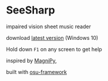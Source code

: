 # SeeSharp

impaired vision sheet music reader

download [latest version](https://github.com/hbnrmx/SeeSharp/releases/latest) (Windows 10)

Hold down `F1` on any screen to get help

inspired by [MagniPy](http://www.makersbox.us/2013/10/magnipy-low-vision-music-reader.html),

built with [osu-framework](https://github.com/ppy/osu-framework)
